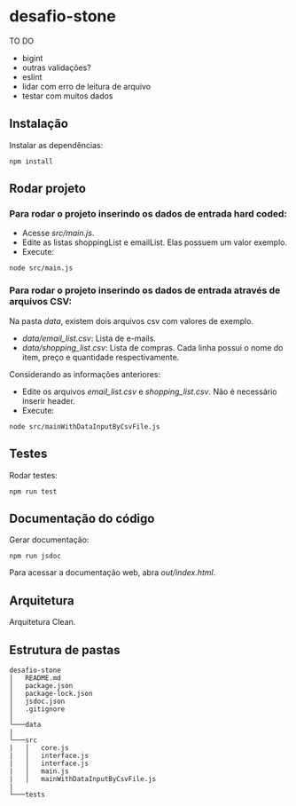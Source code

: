 # desafio-stone

TO DO

- bigint
- outras validações?
- eslint
- lidar com erro de leitura de arquivo
- testar com muitos dados

## Instalação

Instalar as dependências:
```
npm install
```

## Rodar projeto

### Para rodar o projeto inserindo os dados de entrada hard coded:
- Acesse _src/main.js_.
- Edite as listas shoppingList e emailList. Elas possuem um valor exemplo.
- Execute: 

```
node src/main.js
```

### Para rodar o projeto inserindo os dados de entrada através de arquivos CSV:

Na pasta _data_, existem dois arquivos csv com valores de exemplo.

- _data/email_list.csv_: Lista de e-mails.
- _data/shopping_list.csv_: Lista de compras. Cada linha possui o nome do item, preço e quantidade respectivamente.

Considerando as informações anteriores:

- Edite os arquivos _email_list.csv_ e _shopping_list.csv_. Não é necessário inserir header.
- Execute:

```
node src/mainWithDataInputByCsvFile.js
```

## Testes

Rodar testes:
```
npm run test
```

## Documentação do código

Gerar documentação:
```
npm run jsdoc
```
Para acessar a documentação web, abra _out/index.html_.

## Arquitetura

Arquitetura Clean.

## Estrutura de pastas

```
desafio-stone
│   README.md
│   package.json    
│   package-lock.json    
│   jsdoc.json    
│   .gitignore    
│
└───data
|
└───src
|   │   core.js
|   │   interface.js
|   │   interface.js
|   │   main.js
|   │   mainWithDataInputByCsvFile.js
|
└───tests
```
